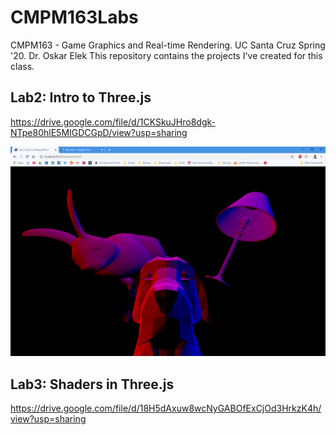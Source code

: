 # CMPM163Labs
CMPM163 - Game Graphics and Real-time Rendering. UC Santa Cruz Spring '20.
Dr. Oskar Elek
This repository contains the projects I've created for this class.

## Lab2: Intro to Three.js
https://drive.google.com/file/d/1CKSkuJHro8dgk-NTpe80hlE5MIGDCGpD/view?usp=sharing

![alt text](https://github.com/LawTam/CMPM163Labs/blob/master/Lab2/lab2_screenshot.png)

## Lab3: Shaders in Three.js
https://drive.google.com/file/d/18H5dAxuw8wcNyGABOfExCjOd3HrkzK4h/view?usp=sharing

